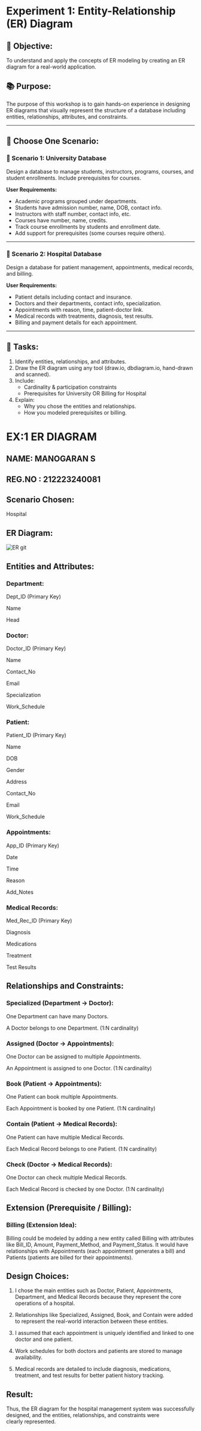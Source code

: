 # Experiment 1: Entity-Relationship (ER) Diagram

## 🎯 Objective:
To understand and apply the concepts of ER modeling by creating an ER diagram for a real-world application.

## 📚 Purpose:
The purpose of this workshop is to gain hands-on experience in designing ER diagrams that visually represent the structure of a database including entities, relationships, attributes, and constraints.

---

## 🧪 Choose One Scenario:

### 🔹 Scenario 1: University Database
Design a database to manage students, instructors, programs, courses, and student enrollments. Include prerequisites for courses.

**User Requirements:**
- Academic programs grouped under departments.
- Students have admission number, name, DOB, contact info.
- Instructors with staff number, contact info, etc.
- Courses have number, name, credits.
- Track course enrollments by students and enrollment date.
- Add support for prerequisites (some courses require others).

---

### 🔹 Scenario 2: Hospital Database
Design a database for patient management, appointments, medical records, and billing.

**User Requirements:**
- Patient details including contact and insurance.
- Doctors and their departments, contact info, specialization.
- Appointments with reason, time, patient-doctor link.
- Medical records with treatments, diagnosis, test results.
- Billing and payment details for each appointment.

---

## 📝 Tasks:
1. Identify entities, relationships, and attributes.
2. Draw the ER diagram using any tool (draw.io, dbdiagram.io, hand-drawn and scanned).
3. Include:
   - Cardinality & participation constraints
   - Prerequisites for University OR Billing for Hospital
4. Explain:
   - Why you chose the entities and relationships.
   - How you modeled prerequisites or billing.

# EX:1  ER DIAGRAM

## NAME: MANOGARAN S
## REG.NO : 212223240081

## Scenario Chosen:
Hospital

## ER Diagram:

![ER git](https://github.com/user-attachments/assets/0bf66402-d7db-43b3-a1f1-cbe54362a80f)


## Entities and Attributes:

### Department:

Dept_ID (Primary Key)

Name

Head

### Doctor:

Doctor_ID (Primary Key)

Name

Contact_No

Email

Specialization

Work_Schedule

### Patient:

Patient_ID (Primary Key)

Name

DOB

Gender

Address

Contact_No

Email

Work_Schedule

### Appointments:

App_ID (Primary Key)

Date

Time

Reason

Add_Notes

### Medical Records:

Med_Rec_ID (Primary Key)

Diagnosis

Medications

Treatment

Test Results



## Relationships and Constraints:

### Specialized (Department → Doctor):

One Department can have many Doctors.

A Doctor belongs to one Department. (1:N cardinality)

### Assigned (Doctor → Appointments):

One Doctor can be assigned to multiple Appointments.

An Appointment is assigned to one Doctor. (1:N cardinality)

### Book (Patient → Appointments):

One Patient can book multiple Appointments.

Each Appointment is booked by one Patient. (1:N cardinality)

### Contain (Patient → Medical Records):

One Patient can have multiple Medical Records.

Each Medical Record belongs to one Patient. (1:N cardinality)

### Check (Doctor → Medical Records):

One Doctor can check multiple Medical Records.

Each Medical Record is checked by one Doctor. (1:N cardinality)

## Extension (Prerequisite / Billing):

### Billing (Extension Idea):
Billing could be modeled by adding a new entity called Billing with attributes like Bill_ID, Amount, Payment_Method, and Payment_Status.
It would have relationships with Appointments (each appointment generates a bill) and Patients (patients are billed for their appointments).

## Design Choices:

1. I chose the main entities such as Doctor, Patient, Appointments, Department, and Medical Records because they represent the core operations of a hospital.

2. Relationships like Specialized, Assigned, Book, and Contain were added to represent the real-world interaction between these entities.

3. I assumed that each appointment is uniquely identified and linked to one doctor and one patient.

4. Work schedules for both doctors and patients are stored to manage availability.

5. Medical records are detailed to include diagnosis, medications, treatment, and test results for better patient history tracking.

## Result: 

Thus, the ER diagram for the hospital management system was successfully designed, and the entities, relationships, and constraints were clearly represented.
